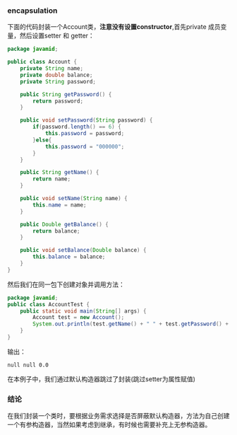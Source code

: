 ### encapsulation
下面的代码封装一个Account类，**注意没有设置constructor**,首先private 成员变量，然后设置setter 和 getter：
```java
package javamid;

public class Account {
    private String name;
    private double balance;
    private String password;

    public String getPassword() {
        return password;
    }

    public void setPassword(String password) {
        if(password.length() == 6) {
            this.password = password;
        }else{
            this.password = "000000";
        }
    }

    public String getName() {
        return name;
    }

    public void setName(String name) {
        this.name = name;
    }

    public Double getBalance() {
        return balance;
    }

    public void setBalance(Double balance) {
        this.balance = balance;
    }
}
```

然后我们在同一包下创建对象并调用方法：

```java
package javamid;
public class AccountTest {
    public static void main(String[] args) {
        Account test = new Account();
        System.out.println(test.getName() + " " + test.getPassword() + " " + test.getBalance());
    }
}
```

输出：
```
null null 0.0
```

在本例子中，我们通过默认构造器跳过了封装(跳过setter为属性赋值)

### 结论

在我们封装一个类时，要根据业务需求选择是否屏蔽默认构造器，方法为自己创建一个有参构造器，当然如果考虑到继承，有时候也需要补充上无参构造器。
